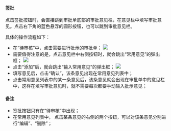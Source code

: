 #### 签批
点击签批按钮时，会直接跳到审批单底部的审批意见栏，在意见栏中填写审批意见。点击右下角的蓝色悬浮的圆形按钮，也可以跳到审批意见栏。

具体的操作流程如下：
- 在“待审核”中，点击需要进行批示的审批单；
![](images/签批1.png)
- 需要值得注意的是，点击意见栏中右侧按钮时，就会跳出“常用意见”的弹出框；
![](images/签批2.png)
- 点击“添加”后，就会跳出“输入常用意见”的弹出框；
![](images/签批3.png)
- 填写意见后，点击“确认”，该条意见出现在常用意见列表中；
- 点击常用意见列表中的某一条意见后，该条意见就会出现在审批单中的意见栏中，这样在填写审批意见时，就不需要每次都要手动输入批示意见；

#### 备注
- 签批按钮只有在“待审核”中出现；
- 在常用意见列表中， 点击某条意见的右侧的两个按钮，可以对该条意见分别进行“编辑”、“删除”；
